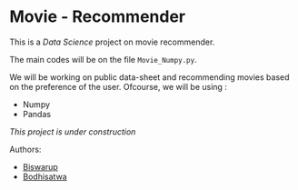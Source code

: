 # Movie - Recommender

This is a *Data Science* project on movie recommender. 

The main codes will be on the file ```Movie_Numpy.py```. 

We will be working on public data-sheet and recommending movies based on the preference of the user.
Ofcourse, we will be using : 
- Numpy
- Pandas

*This project is under construction*


Authors:
- [Biswarup](https://github.com/BiswarupRo01)
- [Bodhisatwa](https://github.com/bodhi996)